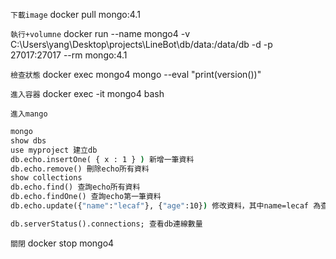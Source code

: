 `下載image`
docker pull mongo:4.1

`執行+volumne`
docker run --name mongo4 -v C:\Users\yang\Desktop\projects\LineBot\db/data:/data/db -d -p 27017:27017 --rm mongo:4.1

`檢查狀態`
docker exec mongo4 mongo --eval "print(version())"

`進入容器`
docker exec -it mongo4 bash

`進入mango`
```cmd
mongo
show dbs
use myproject 建立db
db.echo.insertOne( { x : 1 } ) 新增一筆資料
db.echo.remove() 刪除echo所有資料
show collections
db.echo.find() 查詢echo所有資料
db.echo.findOne() 查詢echo第一筆資料
db.echo.update({"name":"lecaf"}, {"age":10}) 修改資料，其中name=lecaf 為查詢條件，"age":10是修改内容

db.serverStatus().connections; 查看db連線數量
```
`關閉`
docker stop mongo4

